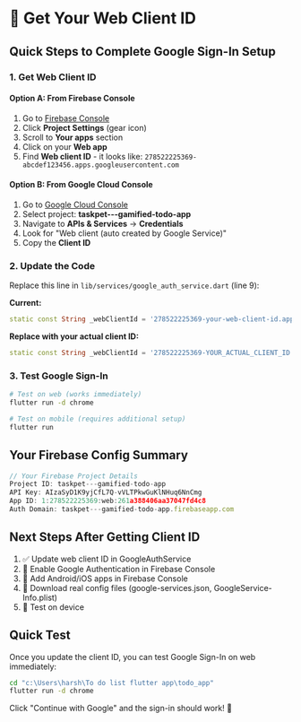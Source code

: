 # 🔑 Get Your Web Client ID

## Quick Steps to Complete Google Sign-In Setup

### 1. Get Web Client ID

#### Option A: From Firebase Console
1. Go to [Firebase Console](https://console.firebase.google.com/project/taskpet---gamified-todo-app)
2. Click **Project Settings** (gear icon)
3. Scroll to **Your apps** section
4. Click on your **Web app**
5. Find **Web client ID** - it looks like: `278522225369-abcdef123456.apps.googleusercontent.com`

#### Option B: From Google Cloud Console  
1. Go to [Google Cloud Console](https://console.cloud.google.com/)
2. Select project: **taskpet---gamified-todo-app**
3. Navigate to **APIs & Services** → **Credentials**
4. Look for "Web client (auto created by Google Service)"
5. Copy the **Client ID**

### 2. Update the Code

Replace this line in `lib/services/google_auth_service.dart` (line 9):

**Current:**
```dart
static const String _webClientId = '278522225369-your-web-client-id.apps.googleusercontent.com';
```

**Replace with your actual client ID:**
```dart
static const String _webClientId = '278522225369-YOUR_ACTUAL_CLIENT_ID.apps.googleusercontent.com';
```

### 3. Test Google Sign-In

```bash
# Test on web (works immediately)
flutter run -d chrome

# Test on mobile (requires additional setup)
flutter run
```

## Your Firebase Config Summary

```javascript
// Your Firebase Project Details
Project ID: taskpet---gamified-todo-app
API Key: AIzaSyD1K9yjCfL7Q-vVLTPkwGuKlNHuq6NnCmg
App ID: 1:278522225369:web:261a388406aa37047fd4c8
Auth Domain: taskpet---gamified-todo-app.firebaseapp.com
```

## Next Steps After Getting Client ID

1. ✅ Update web client ID in GoogleAuthService
2. 🔧 Enable Google Authentication in Firebase Console
3. 📱 Add Android/iOS apps in Firebase Console  
4. 🔄 Download real config files (google-services.json, GoogleService-Info.plist)
5. 🧪 Test on device

## Quick Test

Once you update the client ID, you can test Google Sign-In on web immediately:

```bash
cd "c:\Users\harsh\To do list flutter app\todo_app"
flutter run -d chrome
```

Click "Continue with Google" and the sign-in should work! 🚀